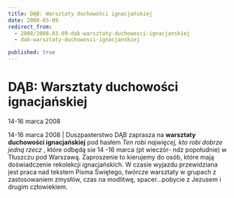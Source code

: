 ```yaml
---
title: DĄB: Warsztaty duchowości ignacjańskiej
date: 2008-03-09
redirect_from: 
  - 2008/2008.03.09-dab-warsztaty-duchowosci-ignacjanskiej
  - dab-warsztaty-duchowosci-ignacjanskiej

published: true
---
```




# DĄB: Warsztaty duchowości ignacjańskiej

<time>14-16 marca 2008</time>

14-16 marca 2008 | Duszpasterstwo DĄB zaprasza na **warsztaty duchowości ignacjańskiej** pod hasłem *Ten robi najwięcej, kto robi dobrze jedną rzecz* , które odbędą sie 14 -16 marca (pt wieczór- ndz popołudnie) w Tłuszczu pod Warszawą. Zaproszenie to kierujemy do osób, które mają doświadczenie rekolekcji ignacjańskich. W czasie wyjazdu przewidziana jest praca nad tekstem Pisma Świętego, twórcze warsztaty w grupach z zastosowaniem zmysłów, czas na modlitwę, spacer...pobycie z Jezusem i drugim człowiekiem.

<!--CONTENT FROM OLD SERVER (jos before 2013): 14-16 marca 2008 | Duszpasterstwo DĄB zaprasza na **warsztaty duchowości ignacjańskiej** pod hasłem *Ten robi najwięcej, kto robi dobrze jedną rzecz* , które odbędą sie 14 -16 marca (pt wieczór- ndz popołudnie) w Tłuszczu pod Warszawą. Zaproszenie to kierujemy do osób, które mają doświadczenie rekolekcji ignacjańskich. W czasie wyjazdu przewidziana jest praca nad tekstem Pisma Świętego, twórcze warsztaty w grupach z zastosowaniem zmysłów, czas na modlitwę, spacer...pobycie z Jezusem i drugim człowiekiem.
-->

<!--{{json:{"created_date":"2008-03-09 12:53:51","publish_down":"0000-00-00 00:00:00","id":"584"}}}-->